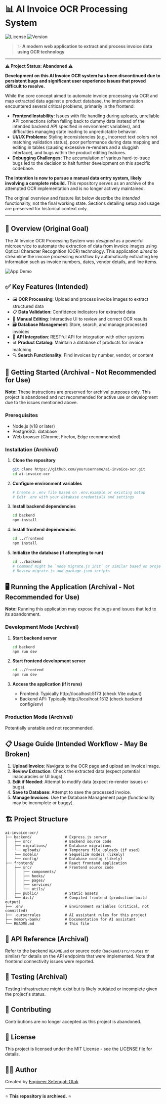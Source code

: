 # 📊 AI Invoice OCR Processing System

![License](https://img.shields.io/badge/License-MIT-blue.svg)
![Version](https://img.shields.io/badge/Version-1.0.0-green.svg)

> ✨ **A modern web application to extract and process invoice data using OCR technology**

---

**⚠️ Project Status: Abandoned ⚠️**

**Development on this AI Invoice OCR system has been discontinued due to persistent bugs and significant user experience issues that proved difficult to resolve.**

While the core concept aimed to automate invoice processing via OCR and map extracted data against a product database, the implementation encountered several critical problems, primarily in the frontend:

*   **Frontend Instability:** Issues with file handling during uploads, unreliable API connections (often falling back to dummy data instead of the intended backend API specified in environment variables), and difficulties managing state leading to unpredictable behavior.
*   **UI/UX Problems:** Styling inconsistencies (e.g., incorrect text colors not matching validation status), poor performance during data mapping and editing in tables (causing excessive re-renders and a sluggish interface), and bugs within the product editing features.
*   **Debugging Challenges:** The accumulation of various hard-to-trace bugs led to the decision to halt further development on this specific codebase.

**The intention is now to pursue a manual data entry system, likely involving a complete rebuild.** This repository serves as an archive of the attempted OCR implementation and is no longer actively maintained.

The original overview and feature list below describe the *intended* functionality, not the final working state. Sections detailing setup and usage are preserved for historical context only.

---

## 🌟 Overview (Original Goal)

The AI Invoice OCR Processing System *was designed* as a powerful microservice to automate the extraction of data from invoice images using Optical Character Recognition (OCR) technology. This application *aimed* to streamline the invoice processing workflow by automatically extracting key information such as invoice numbers, dates, vendor details, and line items.

![App Demo](https://via.placeholder.com/800x400?text=AI+Invoice+OCR+Demo)

## ✅ Key Features (Intended)

- 🖼️ **OCR Processing**: Upload and process invoice images to extract structured data
- 📋 **Data Validation**: Confidence indicators for extracted data
- 📝 **Manual Editing**: Interactive UI to review and correct OCR results
- 🗃️ **Database Management**: Store, search, and manage processed invoices
- 🔄 **API Integration**: RESTful API for integration with other systems
- 📊 **Product Catalog**: Maintain a database of products for invoice matching
- 🔍 **Search Functionality**: Find invoices by number, vendor, or content

## 🚀 Getting Started (Archival - Not Recommended for Use)

**Note:** These instructions are preserved for archival purposes only. This project is abandoned and not recommended for active use or development due to the issues mentioned above.

### Prerequisites

- Node.js (v18 or later)
- PostgreSQL database
- Web browser (Chrome, Firefox, Edge recommended)

### Installation (Archival)

1. **Clone the repository**
   ```bash
   git clone https://github.com/yourusername/ai-invoice-ocr.git
   cd ai-invoice-ocr
   ```

2. **Configure environment variables**
   ```bash
   # Create a .env file based on .env.example or existing setup
   # Edit .env with your database credentials and settings
   ```

3. **Install backend dependencies**
   ```bash
   cd backend
   npm install
   ```

4. **Install frontend dependencies**
   ```bash
   cd ../frontend
   npm install
   ```

5. **Initialize the database (if attempting to run)**
   ```bash
   cd ../backend
   # Command might be `node migrate.js init` or similar based on project setup
   # Review migrate.js and package.json scripts
   ```

## 🖥️ Running the Application (Archival - Not Recommended for Use)

**Note:** Running this application may expose the bugs and issues that led to its abandonment.

### Development Mode (Archival)

1. **Start backend server**
   ```bash
   cd backend
   npm run dev
   ```

2. **Start frontend development server**
   ```bash
   cd ../frontend
   npm run dev
   ```

3. **Access the application (if it runs)**
   - Frontend: Typically http://localhost:5173 (check Vite output)
   - Backend API: Typically http://localhost:1512 (check backend config/env)

### Production Mode (Archival)

Potentially unstable and not recommended.

## 📋 Usage Guide (Intended Workflow - May Be Broken)

1. **Upload Invoice**: Navigate to the OCR page and upload an invoice image.
2. **Review Extraction**: Check the extracted data (expect potential inaccuracies or UI bugs).
3. **Edit if Needed**: Attempt to modify data (expect re-render issues or bugs).
4. **Save to Database**: Attempt to save the processed invoice.
5. **Manage Invoices**: Use the Database Management page (functionality may be incomplete or buggy).

## 🏗️ Project Structure

```
ai-invoice-ocr/
├── backend/               # Express.js server
│   ├── src/               # Backend source code
│   ├── migrations/        # Database migrations
│   └── uploads/           # Temporary file uploads (if used)
│   └── models/            # Sequelize models (likely)
│   └── config/            # Database config (likely)
├── frontend/              # React frontend application
│   ├── src/               # Frontend source code
│   │   ├── components/
│   │   ├── hooks/
│   │   ├── pages/
│   │   ├── services/
│   │   └── utils/
│   ├── public/            # Static assets
│   └── dist/              # Compiled frontend (production build output)
├── .env                   # Environment variables (critical, not committed)
├── .cursorrules           # AI assistant rules for this project
├── memory-bank/           # Documentation for AI assistant
└── README.md              # This file
```

## 🔌 API Reference (Archival)

Refer to the backend `README.md` or source code (`backend/src/routes` or similar) for details on the API endpoints that were implemented. Note that frontend connectivity issues were reported.

## 🧪 Testing (Archival)

Testing infrastructure might exist but is likely outdated or incomplete given the project's status.

## 🤝 Contributing

Contributions are no longer accepted as this project is abandoned.

## 📜 License

This project is licensed under the MIT License - see the LICENSE file for details.

## 👨‍💻 Author

Created by [Engineer Setengah Otak](https://github.com/engineersetengahotak)

---

⭐ **This repository is archived.** ⭐
